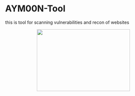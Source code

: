 # AYM00N-Tool
this is tool for scanning vulnerabilities and recon of websites


<p align="center">
<img src="https://github.com/user-attachments/assets/7fb5caab-eb26-4ea3-aa51-7529b8f223e6" height=200 width=300>
</p> 
